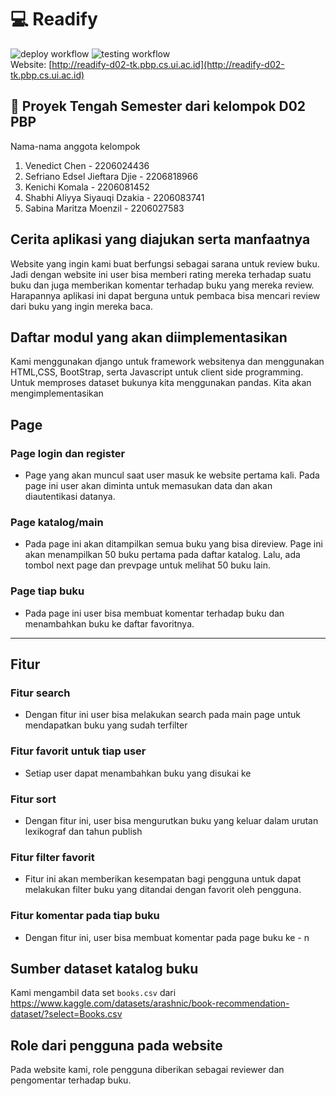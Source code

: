 # 💻 Readify

![deploy workflow](https://github.com/KelompokD02PBP/proyekts/.github/workflows/pbp-deploy.yml/badge.svg)
![testing workflow](https://github.com/KelompokD02PBP/proyekts/.github/workflows/testing.yml/badge.svg)
<br>
Website: [http://readify-d02-tk.pbp.cs.ui.ac.id](http://readify-d02-tk.pbp.cs.ui.ac.id)

## 🏫 Proyek Tengah Semester dari kelompok D02 PBP
Nama-nama anggota kelompok
1. Venedict Chen - 2206024436
2. Sefriano Edsel Jieftara Djie - 2206818966
3. Kenichi Komala - 2206081452
4. Shabhi Aliyya Siyauqi Dzakia - 2206083741
5. Sabina Maritza Moenzil - 2206027583

## Cerita aplikasi yang diajukan serta manfaatnya

Website yang ingin kami buat berfungsi sebagai sarana untuk review buku.
Jadi dengan website ini user bisa memberi rating mereka terhadap suatu buku dan juga memberikan komentar terhadap buku yang mereka review. Harapannya aplikasi ini dapat berguna untuk pembaca bisa mencari review dari buku yang ingin mereka baca.

## Daftar modul yang akan diimplementasikan

Kami menggunakan django untuk framework websitenya dan menggunakan HTML,CSS, BootStrap, serta Javascript untuk client side programming. Untuk memproses dataset bukunya kita menggunakan pandas.
Kita akan mengimplementasikan 
## Page
### Page login dan register
- Page yang akan muncul saat user masuk ke website pertama kali. Pada page ini user akan diminta untuk memasukan data dan akan diautentikasi datanya.
### Page katalog/main
- Pada page ini akan ditampilkan semua buku yang bisa direview. Page ini akan menampilkan 50 buku pertama pada daftar katalog. Lalu, ada tombol next page dan prevpage untuk melihat 50 buku lain.
### Page tiap buku
- Pada page ini user bisa membuat komentar terhadap buku dan menambahkan buku ke daftar favoritnya.

---

## Fitur
### Fitur search
- Dengan fitur ini user bisa melakukan search pada main page untuk mendapatkan buku yang sudah terfilter
### Fitur favorit untuk tiap user
- Setiap user dapat menambahkan buku yang disukai ke
### Fitur sort
- Dengan fitur ini, user bisa mengurutkan buku yang keluar dalam urutan lexikograf dan tahun publish
### Fitur filter favorit
- Fitur ini akan memberikan kesempatan bagi pengguna untuk dapat melakukan filter buku yang ditandai dengan favorit oleh pengguna.
### Fitur komentar pada tiap buku
- Dengan fitur ini, user bisa membuat komentar pada page buku ke - n

## Sumber dataset katalog buku
Kami mengambil data set  `books.csv` dari
https://www.kaggle.com/datasets/arashnic/book-recommendation-dataset/?select=Books.csv

## Role dari pengguna pada website 
Pada website kami, role pengguna diberikan sebagai reviewer dan pengomentar terhadap buku.
